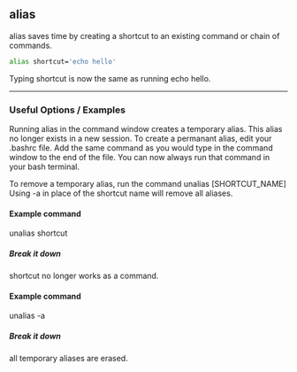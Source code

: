 alias
-------

alias saves time by creating a shortcut to an existing command or chain of commands.

~~~ bash
alias shortcut='echo hello'
~~~
Typing shortcut is now the same as running echo hello.

---

### Useful Options / Examples
Running alias in the command window creates a temporary alias.
This alias no longer exists in a new session.
To create a permanant alias, edit your .bashrc file.
Add the same command as you would type in the command window to the end of the file.
You can now always run that command in your bash terminal.

To remove a temporary alias, run the command unalias [SHORTCUT_NAME]
Using -a in place of the shortcut name will remove all aliases.
#### Example command
unalias shortcut
##### Break it down
shortcut no longer works as a command.
#### Example command
unalias -a
##### Break it down
all temporary aliases are erased.
